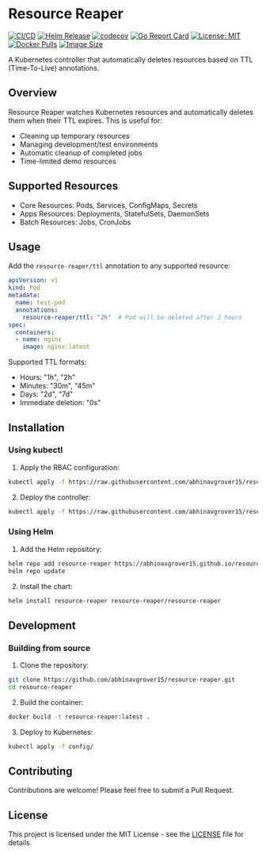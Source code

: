 # Resource Reaper

[![CI/CD](https://github.com/abhinavgrover15/resource-reaper/actions/workflows/ci.yml/badge.svg)](https://github.com/abhinavgrover15/resource-reaper/actions/workflows/ci.yml)
[![Helm Release](https://github.com/abhinavgrover15/resource-reaper/actions/workflows/helm-release.yml/badge.svg)](https://github.com/abhinavgrover15/resource-reaper/actions/workflows/helm-release.yml)
[![codecov](https://codecov.io/gh/abhinavgrover15/resource-reaper/branch/main/graph/badge.svg)](https://codecov.io/gh/abhinavgrover15/resource-reaper)
[![Go Report Card](https://goreportcard.com/badge/github.com/abhinavgrover15/resource-reaper)](https://goreportcard.com/report/github.com/abhinavgrover15/resource-reaper)
[![License: MIT](https://img.shields.io/badge/License-MIT-yellow.svg)](https://opensource.org/licenses/MIT)
[![Docker Pulls](https://img.shields.io/docker/pulls/ghcr.io/abhinavgrover15/resource-reaper)](https://github.com/abhinavgrover15/resource-reaper/pkgs/container/resource-reaper)
[![Image Size](https://img.shields.io/docker/image-size/ghcr.io/abhinavgrover15/resource-reaper/latest)](https://github.com/abhinavgrover15/resource-reaper/pkgs/container/resource-reaper)

A Kubernetes controller that automatically deletes resources based on TTL (Time-To-Live) annotations.

## Overview

Resource Reaper watches Kubernetes resources and automatically deletes them when their TTL expires. This is useful for:
- Cleaning up temporary resources
- Managing development/test environments
- Automatic cleanup of completed jobs
- Time-limited demo resources

## Supported Resources

- Core Resources: Pods, Services, ConfigMaps, Secrets
- Apps Resources: Deployments, StatefulSets, DaemonSets
- Batch Resources: Jobs, CronJobs

## Usage

Add the `resource-reaper/ttl` annotation to any supported resource:

```yaml
apiVersion: v1
kind: Pod
metadata:
  name: test-pod
  annotations:
    resource-reaper/ttl: "2h"  # Pod will be deleted after 2 hours
spec:
  containers:
  - name: nginx
    image: nginx:latest
```

Supported TTL formats:
- Hours: "1h", "2h"
- Minutes: "30m", "45m"
- Days: "2d", "7d"
- Immediate deletion: "0s"

## Installation

### Using kubectl

1. Apply the RBAC configuration:
```bash
kubectl apply -f https://raw.githubusercontent.com/abhinavgrover15/resource-reaper/main/config/rbac.yaml
```

2. Deploy the controller:
```bash
kubectl apply -f https://raw.githubusercontent.com/abhinavgrover15/resource-reaper/main/config/deployment.yaml
```

### Using Helm

1. Add the Helm repository:
```bash
helm repo add resource-reaper https://abhinavgrover15.github.io/resource-reaper
helm repo update
```

2. Install the chart:
```bash
helm install resource-reaper resource-reaper/resource-reaper
```

## Development

### Building from source

1. Clone the repository:
```bash
git clone https://github.com/abhinavgrover15/resource-reaper.git
cd resource-reaper
```

2. Build the container:
```bash
docker build -t resource-reaper:latest .
```

3. Deploy to Kubernetes:
```bash
kubectl apply -f config/
```

## Contributing

Contributions are welcome! Please feel free to submit a Pull Request.

## License

This project is licensed under the MIT License - see the [LICENSE](LICENSE) file for details.
